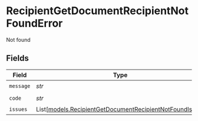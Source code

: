 # RecipientGetDocumentRecipientNotFoundError

Not found


## Fields

| Field                                                                                                              | Type                                                                                                               | Required                                                                                                           | Description                                                                                                        |
| ------------------------------------------------------------------------------------------------------------------ | ------------------------------------------------------------------------------------------------------------------ | ------------------------------------------------------------------------------------------------------------------ | ------------------------------------------------------------------------------------------------------------------ |
| `message`                                                                                                          | *str*                                                                                                              | :heavy_check_mark:                                                                                                 | N/A                                                                                                                |
| `code`                                                                                                             | *str*                                                                                                              | :heavy_check_mark:                                                                                                 | N/A                                                                                                                |
| `issues`                                                                                                           | List[[models.RecipientGetDocumentRecipientNotFoundIssue](../models/recipientgetdocumentrecipientnotfoundissue.md)] | :heavy_minus_sign:                                                                                                 | N/A                                                                                                                |